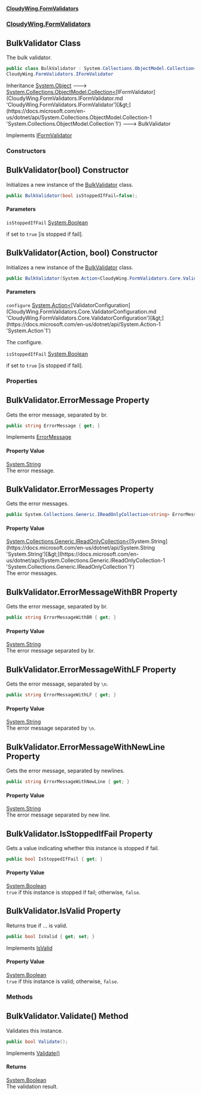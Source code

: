 #### [CloudyWing.FormValidators](index.md 'index')
### [CloudyWing.FormValidators](CloudyWing.FormValidators.md 'CloudyWing.FormValidators')

## BulkValidator Class

The bulk validator.

```csharp
public class BulkValidator : System.Collections.ObjectModel.Collection<CloudyWing.FormValidators.IFormValidator>,
CloudyWing.FormValidators.IFormValidator
```

Inheritance [System.Object](https://docs.microsoft.com/en-us/dotnet/api/System.Object 'System.Object') &#129106; [System.Collections.ObjectModel.Collection&lt;](https://docs.microsoft.com/en-us/dotnet/api/System.Collections.ObjectModel.Collection-1 'System.Collections.ObjectModel.Collection`1')[IFormValidator](CloudyWing.FormValidators.IFormValidator.md 'CloudyWing.FormValidators.IFormValidator')[&gt;](https://docs.microsoft.com/en-us/dotnet/api/System.Collections.ObjectModel.Collection-1 'System.Collections.ObjectModel.Collection`1') &#129106; BulkValidator

Implements [IFormValidator](CloudyWing.FormValidators.IFormValidator.md 'CloudyWing.FormValidators.IFormValidator')
### Constructors

<a name='CloudyWing.FormValidators.BulkValidator.BulkValidator(bool)'></a>

## BulkValidator(bool) Constructor

Initializes a new instance of the [BulkValidator](CloudyWing.FormValidators.BulkValidator.md 'CloudyWing.FormValidators.BulkValidator') class.

```csharp
public BulkValidator(bool isStoppedIfFail=false);
```
#### Parameters

<a name='CloudyWing.FormValidators.BulkValidator.BulkValidator(bool).isStoppedIfFail'></a>

`isStoppedIfFail` [System.Boolean](https://docs.microsoft.com/en-us/dotnet/api/System.Boolean 'System.Boolean')

if set to `true` [is stopped if fail].

<a name='CloudyWing.FormValidators.BulkValidator.BulkValidator(System.Action_CloudyWing.FormValidators.Core.ValidatorConfiguration_,bool)'></a>

## BulkValidator(Action<ValidatorConfiguration>, bool) Constructor

Initializes a new instance of the [BulkValidator](CloudyWing.FormValidators.BulkValidator.md 'CloudyWing.FormValidators.BulkValidator') class.

```csharp
public BulkValidator(System.Action<CloudyWing.FormValidators.Core.ValidatorConfiguration> configure, bool isStoppedIfFail=false);
```
#### Parameters

<a name='CloudyWing.FormValidators.BulkValidator.BulkValidator(System.Action_CloudyWing.FormValidators.Core.ValidatorConfiguration_,bool).configure'></a>

`configure` [System.Action&lt;](https://docs.microsoft.com/en-us/dotnet/api/System.Action-1 'System.Action`1')[ValidatorConfiguration](CloudyWing.FormValidators.Core.ValidatorConfiguration.md 'CloudyWing.FormValidators.Core.ValidatorConfiguration')[&gt;](https://docs.microsoft.com/en-us/dotnet/api/System.Action-1 'System.Action`1')

The configure.

<a name='CloudyWing.FormValidators.BulkValidator.BulkValidator(System.Action_CloudyWing.FormValidators.Core.ValidatorConfiguration_,bool).isStoppedIfFail'></a>

`isStoppedIfFail` [System.Boolean](https://docs.microsoft.com/en-us/dotnet/api/System.Boolean 'System.Boolean')

if set to `true` [is stopped if fail].
### Properties

<a name='CloudyWing.FormValidators.BulkValidator.ErrorMessage'></a>

## BulkValidator.ErrorMessage Property

Gets the error message, separated by br.

```csharp
public string ErrorMessage { get; }
```

Implements [ErrorMessage](CloudyWing.FormValidators.IFormValidator.md#CloudyWing.FormValidators.IFormValidator.ErrorMessage 'CloudyWing.FormValidators.IFormValidator.ErrorMessage')

#### Property Value
[System.String](https://docs.microsoft.com/en-us/dotnet/api/System.String 'System.String')  
The error message.

<a name='CloudyWing.FormValidators.BulkValidator.ErrorMessages'></a>

## BulkValidator.ErrorMessages Property

Gets the error messages.

```csharp
public System.Collections.Generic.IReadOnlyCollection<string> ErrorMessages { get; }
```

#### Property Value
[System.Collections.Generic.IReadOnlyCollection&lt;](https://docs.microsoft.com/en-us/dotnet/api/System.Collections.Generic.IReadOnlyCollection-1 'System.Collections.Generic.IReadOnlyCollection`1')[System.String](https://docs.microsoft.com/en-us/dotnet/api/System.String 'System.String')[&gt;](https://docs.microsoft.com/en-us/dotnet/api/System.Collections.Generic.IReadOnlyCollection-1 'System.Collections.Generic.IReadOnlyCollection`1')  
The error messages.

<a name='CloudyWing.FormValidators.BulkValidator.ErrorMessageWithBR'></a>

## BulkValidator.ErrorMessageWithBR Property

Gets the error message, separated by br.

```csharp
public string ErrorMessageWithBR { get; }
```

#### Property Value
[System.String](https://docs.microsoft.com/en-us/dotnet/api/System.String 'System.String')  
The error message separated by br.

<a name='CloudyWing.FormValidators.BulkValidator.ErrorMessageWithLF'></a>

## BulkValidator.ErrorMessageWithLF Property

Gets the error message, separated by `\n`.

```csharp
public string ErrorMessageWithLF { get; }
```

#### Property Value
[System.String](https://docs.microsoft.com/en-us/dotnet/api/System.String 'System.String')  
The error message separated by `\n`.

<a name='CloudyWing.FormValidators.BulkValidator.ErrorMessageWithNewLine'></a>

## BulkValidator.ErrorMessageWithNewLine Property

Gets the error message, separated by newlines.

```csharp
public string ErrorMessageWithNewLine { get; }
```

#### Property Value
[System.String](https://docs.microsoft.com/en-us/dotnet/api/System.String 'System.String')  
The error message separated by new line.

<a name='CloudyWing.FormValidators.BulkValidator.IsStoppedIfFail'></a>

## BulkValidator.IsStoppedIfFail Property

Gets a value indicating whether this instance is stopped if fail.

```csharp
public bool IsStoppedIfFail { get; }
```

#### Property Value
[System.Boolean](https://docs.microsoft.com/en-us/dotnet/api/System.Boolean 'System.Boolean')  
`true` if this instance is stopped if fail; otherwise, `false`.

<a name='CloudyWing.FormValidators.BulkValidator.IsValid'></a>

## BulkValidator.IsValid Property

Returns true if ... is valid.

```csharp
public bool IsValid { get; set; }
```

Implements [IsValid](CloudyWing.FormValidators.IFormValidator.md#CloudyWing.FormValidators.IFormValidator.IsValid 'CloudyWing.FormValidators.IFormValidator.IsValid')

#### Property Value
[System.Boolean](https://docs.microsoft.com/en-us/dotnet/api/System.Boolean 'System.Boolean')  
`true` if this instance is valid; otherwise, `false`.
### Methods

<a name='CloudyWing.FormValidators.BulkValidator.Validate()'></a>

## BulkValidator.Validate() Method

Validates this instance.

```csharp
public bool Validate();
```

Implements [Validate()](CloudyWing.FormValidators.IFormValidator.md#CloudyWing.FormValidators.IFormValidator.Validate() 'CloudyWing.FormValidators.IFormValidator.Validate()')

#### Returns
[System.Boolean](https://docs.microsoft.com/en-us/dotnet/api/System.Boolean 'System.Boolean')  
The validation result.